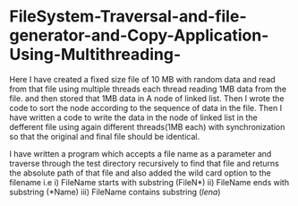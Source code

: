 # FileSystem-Traversal-and-file-generator-and-Copy-Application-Using-Multithreading-

Here I have created a fixed size file of 10 MB with random data and read from that file using multiple threads each thread reading 1MB data from the file.
and then stored that 1MB data in A node of linked list. Then I wrote the code to sort the node according to the sequence of data in the file. Then I have 
written a code to write the data in the node of linked list in the defferent file using again different threads(1MB each) with synchronization so that the 
original and final file should be identical.

I have written a program which accepts a file name as a parameter and traverse through the test directory recursively to find that file and returns the 
absolute path of that file and also added the wild card option to the filename i.e
                        i)   FileName starts with substring (FileN*)
                        ii)  FileName ends with substring   (*Name)
                        iii) FileName contains substring    (*lena*)

